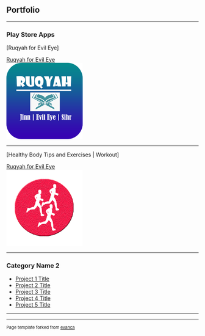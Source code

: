## Portfolio

---

### Play Store Apps 

[Ruqyah for Evil Eye]

<a href="https://play.google.com/store/apps/details?id=com.arham.soft.ruqyahforevileye" target="_blank">Ruqyah for Evil Eye</a> <br>
<img src="images/ruqyah_200.png?raw=true"/>

---
[Healthy Body Tips and Exercises | Workout]

<a href="https://play.google.com/store/apps/details?id=com.arham.soft.healthybodytips" target="_blank">Ruqyah for Evil Eye</a> <br>
<img src="images/health_200.png?raw=true"/>

---


### Category Name 2

- [Project 1 Title](http://example.com/)
- [Project 2 Title](http://example.com/)
- [Project 3 Title](http://example.com/)
- [Project 4 Title](http://example.com/)
- [Project 5 Title](http://example.com/)

---




---
<p style="font-size:11px">Page template forked from <a href="https://github.com/evanca/quick-portfolio">evanca</a></p>
<!-- Remove above link if you don't want to attibute -->
